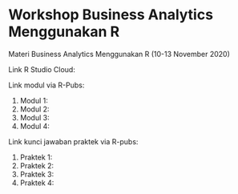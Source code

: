 # Workshop Business Analytics Menggunakan R

Materi Business Analytics Menggunakan R (10-13 November 2020)

Link R Studio Cloud: 

Link modul via R-Pubs:
1. Modul 1:
2. Modul 2:
3. Modul 3:
4. Modul 4:

Link kunci jawaban praktek via R-pubs:
1. Praktek 1:
2. Praktek 2:
3. Praktek 3:
4. Praktek 4:
